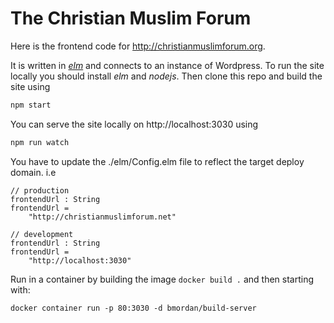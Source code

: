 # The Christian Muslim Forum

Here is the frontend code for http://christianmuslimforum.org.

It is written in [*elm*](http://elm-lang.org/) and connects to an instance of Wordpress. To run the site locally you should install *elm* and *nodejs*. Then clone this repo and build the site using

```sh
npm start
```

You can serve the site locally on http://localhost:3030 using

```sh
npm run watch
```

You have to update the ./elm/Config.elm file to reflect the target deploy domain. i.e

```
// production
frontendUrl : String
frontendUrl =
    "http://christianmuslimforum.net"

// development
frontendUrl : String
frontendUrl =
    "http://localhost:3030"
```

Run in a container by building the image `docker build .` and then starting with:

```
docker container run -p 80:3030 -d bmordan/build-server
```
